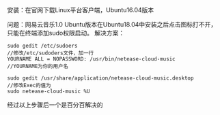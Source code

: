安装：在官网下载Linux平台客户端，Ubuntu16.04版本

问题：网易云音乐1.0 Ubuntu版本在Ubuntu18.04中安装之后点击图标打不开，只能在终端添加sudo权限启动。
解决方案：
```
sudo gedit /etc/sudoers 
//修改/etc/sudoders文件，加一行
YOURNAME ALL = NOPASSWORD: /usr/bin/netease-cloud-music
//YOURNAME为你的用户名

sudo gedit /usr/share/application/netease-cloud-music.desktop
//修改Exec的值为
sudo netease-cloud-music %U
```
经过以上步骤后一个是百分百解决的